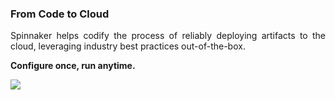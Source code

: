 ### From Code to Cloud 

<p style="text-align: justify">
Spinnaker helps codify the process of reliably deploying artifacts to the cloud, leveraging industry best practices out-of-the-box. 
</p>
<p style="text-align: left">
<strong>Configure once, run anytime.</strong>
</p>
<p>
<img src="images/aws.png" style="display: block; margin-left: auto; margin-right: auto; border:0px"/>
</p>
